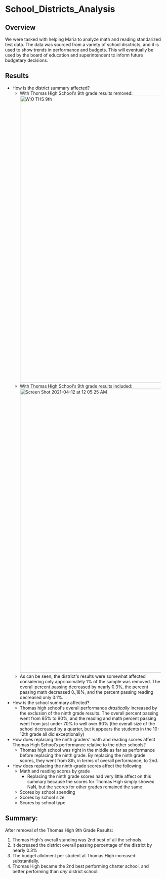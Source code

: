 # School_Districts_Analysis

## Overview

We were tasked with helping Maria to analyze math and reading standarized test data. The data was sourced from a variety of school disctricts, and it is used to show trends in performance and budgets. This will eventually be used by the board of education and superintendent to inform future budgetary decisions.  

## Results

* How is the district summary affected?
  - With Thomas High School's 9th grade results removed: <img width="926" alt="W:O THS 9th" src="https://user-images.githubusercontent.com/80495710/114340633-0501d200-9b26-11eb-8d56-df645419d64b.png">
  - With Thomas High School's 9th grade results included: <img width="917" alt="Screen Shot 2021-04-12 at 12 05 25 AM" src="https://user-images.githubusercontent.com/80495710/114340761-42fef600-9b26-11eb-9bab-00011ae2e7c1.png">
  - As can be seen, the district's results were somewhat affected considering only apprioximately 1% of the sample was removed. The overall percent passing decreased by nearly 0.3%, the percent passing math decreased 0.,18%, and the percent passing reading decreased only 0.1%.
* How is the school summary affected?
  - Thomas high school's overall performance *drastically* increased by the exclusion of the ninth grade results. The overall percent passing went from 65% to 90%, and the reading and math percent passing went from just under 70% to well over 90% (the overall size of the school decreased by a quarter, but it appears the students in the 10-12th grade all did exceptionally)
* How does replacing the ninth graders’ math and reading scores affect Thomas High School’s performance relative to the other schools?
  - Thomas high school was right in the middle as far as performance before replacing the ninth grade. By replacing the ninth grade scores, they went from 8th, in terms of overall performance, to 2nd. 
* How does replacing the ninth-grade scores affect the following:
  - Math and reading scores by grade
    * Replacing the ninth grade scores had very little affect on this summary because the scores for Thomas High simply showed NaN, but the scores for other grades remained the same
  - Scores by school spending
  - Scores by school size
  - Scores by school type

## Summary: 
After removal of the Thomas High 9th Grade Results:
1. Thomas High's overall standing was 2nd best of all the schools.
2. It decreased the district overall passing percentage of the district by nearly 0.3%
3. The budget allotment per student at Thomas High increased substantially.
4. Thomas High became the 2nd best performing charter school, and better performing than *any* district school.
